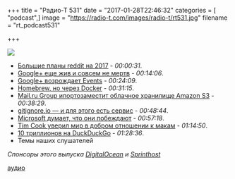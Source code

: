 +++
title = "Радио-Т 531"
date = "2017-01-28T22:46:32"
categories = [ "podcast",]
image = "https://radio-t.com/images/radio-t/rt531.jpg"
filename = "rt_podcast531"

+++

![](https://radio-t.com/images/radio-t/rt531.jpg)

- [Большие планы reddit на 2017](https://www.reddit.com/r/announcements/comments/5q4qmg/out_with_2016_in_with_2017/) - *00:00:31*.
- [Google+ еще жив и совсем не мертв](http://mashable.com/2017/01/18/who-is-using-google-plus-anyway/) - *00:14:06*.
- [Google+ возрождает Events](https://www.engadget.com/2017/01/17/google-plus-events-comments-photo-zoom/) - *00:24:09*.
- [Homebrew, но через Docker](https://github.com/bfirsh/whalebrew) - *00:31:15*.
- [Mail.ru Group ипортозаместит облачное хранилище Amazon S3](https://roem.ru/26-01-2017/241504/mail-ru-group-amazon/) - *00:38:29*.
- [gitignore.io  — и для этого есть сервис](https://www.gitignore.io) - *00:48:44*.
- [Microsoft думает, что они побеждают](http://www.cultofmac.com/464316/microsoft-says-winning-latest-war-macs/) - *00:57:18*.
- [Tim Cook уверил мир в добром отношении к макам](https://techcrunch.com/2016/12/19/apples-tim-cook-assures-employees-that-it-is-committed-to-the-mac-and-that-great-desktops-are-coming/) - *01:14:50*.
- [10 триллионов на DuckDuckGo](https://spreadprivacy.com/10-billion-fc7808c91343?gi=64a4e9860df5) - *01:28:36*.
- Темы наших слушателей

_Спонсоры этого выпуска [DigitalOcean](https://www.digitalocean.com) и [Sprinthost](https://sprintbox.ru)_

[аудио](http://cdn.radio-t.com/rt_podcast531.mp3)
<audio src="http://cdn.radio-t.com/rt_podcast531.mp3" preload="none"></audio>
